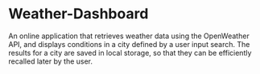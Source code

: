 # Weather-Dashboard
An online application that retrieves weather data using the OpenWeather API, and displays conditions in a city defined by a user input search. The results for a city are saved in local storage, so that they can be efficiently recalled later by the user.
